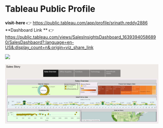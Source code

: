 
# Tableau Public Profile
**visit-here** :point_right:  https://public.tableau.com/app/profile/srinath.reddy2886
**Dashboard Link ** :point_right: https://public.tableau.com/views/SalesInsightsDashboard_16393940586890/SalesDashbaord?:language=en-US&:display_count=n&:origin=viz_share_link

![](SalesDashbaord.png)


![](SalesDashbaordoverview.png)
